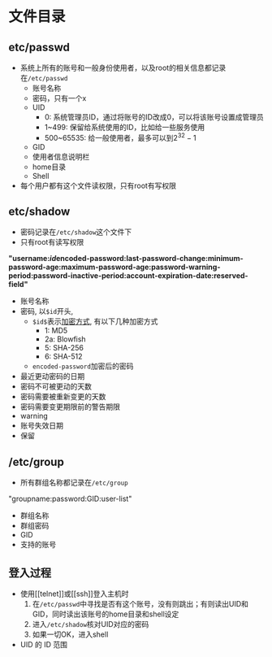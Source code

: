 # 文件目录

## etc/passwd

- 系统上所有的账号和一般身份使用者，以及root的相关信息都记录在`/etc/passwd`
  - 账号名称
  - 密码，只有一个x
  - UID
    - 0: 系统管理员ID，通过将账号的ID改成0，可以将该账号设置成管理员
    - 1~499: 保留给系统使用的ID，比如给一些服务使用
    - 500~65535: 给一般使用者，最多可以到$2^{32} - 1$
  - GID
  - 使用者信息说明栏
  - home目录
  - Shell
- 每个用户都有这个文件读权限，只有root有写权限

 ## etc/shadow

- 密码记录在`/etc/shadow`这个文件下
- 只有root有读写权限

**"username:$id$encoded-password:last-password-change:minimum-password-age:maximum-password-age:password-warning-period:password-inactive-period:account-expiration-date:reserved-field"**

- 账号名称
- 密码, 以`$id`开头, 
  - `$id$`表示[加密方式](Message_Digest_Algorithm.md), 有以下几种加密方式
    - 1: MD5
    - 2a: Blowfish
    - 5: SHA-256
    - 6: SHA-512
  - `encoded-password`加密后的密码
- 最近更动密码的日期
- 密码不可被更动的天数
- 密码需要被重新变更的天数
- 密码需要变更期限前的警告期限
- warning
- 账号失效日期
- 保留

## /etc/group

- 所有群组名称都记录在`/etc/group`

"groupname:password:GID:user-list"

- 群组名称
- 群组密码
- GID
- 支持的账号

## 登入过程

- 使用[[telnet]]或[[ssh]]登入主机时
  1. 在`/etc/passwd`中寻找是否有这个账号，没有则跳出；有则读出UID和GID，同时读出该账号的home目录和shell设定
  2. 进入`/etc/shadow`核对UID对应的密码
  3. 如果一切OK，进入shell
- UID 的 ID 范围
